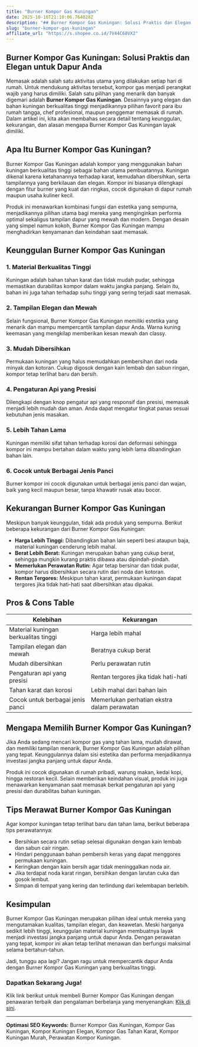 ```yaml
---
title: "Burner Kompor Gas Kuningan"
date: 2025-10-10T21:10:06.764028Z
description: "## Burner Kompor Gas Kuningan: Solusi Praktis dan Elegan untuk Dapur Anda..."
slug: "burner-kompor-gas-kuningan"
affiliate_url: "https://s.shopee.co.id/7V44C68VX2"
---
```

## Burner Kompor Gas Kuningan: Solusi Praktis dan Elegan untuk Dapur Anda

Memasak adalah salah satu aktivitas utama yang dilakukan setiap hari di rumah. Untuk mendukung aktivitas tersebut, kompor gas menjadi perangkat wajib yang harus dimiliki. Salah satu pilihan yang menarik dan banyak digemari adalah **Burner Kompor Gas Kuningan**. Desainnya yang elegan dan bahan kuningan berkualitas tinggi menjadikannya pilihan favorit para ibu rumah tangga, chef profesional, maupun penggemar memasak di rumah. Dalam artikel ini, kita akan membahas secara detail tentang keunggulan, kekurangan, dan alasan mengapa Burner Kompor Gas Kuningan layak dimiliki.

## Apa Itu Burner Kompor Gas Kuningan?

Burner Kompor Gas Kuningan adalah kompor yang menggunakan bahan kuningan berkualitas tinggi sebagai bahan utama pembuatannya. Kuningan dikenal karena ketahanannya terhadap karat, kemudahan dibersihkan, serta tampilannya yang berkilauan dan elegan. Kompor ini biasanya dilengkapi dengan fitur burner yang kuat dan ringkas, cocok digunakan di dapur rumah maupun usaha kuliner kecil.

Produk ini menawarkan kombinasi fungsi dan estetika yang sempurna, menjadikannya pilihan utama bagi mereka yang menginginkan performa optimal sekaligus tampilan dapur yang mewah dan modern. Dengan desain yang simpel namun kokoh, Burner Kompor Gas Kuningan mampu menghadirkan kenyamanan dan keindahan saat memasak.

## Keunggulan Burner Kompor Gas Kuningan

### 1. Material Berkualitas Tinggi
Kuningan adalah bahan tahan karat dan tidak mudah pudar, sehingga memastikan durabilitas kompor dalam waktu jangka panjang. Selain itu, bahan ini juga tahan terhadap suhu tinggi yang sering terjadi saat memasak.

### 2. Tampilan Elegan dan Mewah
Selain fungsional, Burner Kompor Gas Kuningan memiliki estetika yang menarik dan mampu mempercantik tampilan dapur Anda. Warna kuning keemasan yang mengkilap memberikan kesan mewah dan classy.

### 3. Mudah Dibersihkan
Permukaan kuningan yang halus memudahkan pembersihan dari noda minyak dan kotoran. Cukup digosok dengan kain lembab dan sabun ringan, kompor tetap terlihat baru dan bersih.

### 4. Pengaturan Api yang Presisi
Dilengkapi dengan knop pengatur api yang responsif dan presisi, memasak menjadi lebih mudah dan aman. Anda dapat mengatur tingkat panas sesuai kebutuhan jenis masakan.

### 5. Lebih Tahan Lama
Kuningan memiliki sifat tahan terhadap korosi dan deformasi sehingga kompor ini mampu bertahan dalam waktu yang lebih lama dibandingkan bahan lain.

### 6. Cocok untuk Berbagai Jenis Panci
Burner kompor ini cocok digunakan untuk berbagai jenis panci dan wajan, baik yang kecil maupun besar, tanpa khawatir rusak atau bocor.

## Kekurangan Burner Kompor Gas Kuningan

Meskipun banyak keunggulan, tidak ada produk yang sempurna. Berikut beberapa kekurangan dari Burner Kompor Gas Kuningan:

- **Harga Lebih Tinggi:** Dibandingkan bahan lain seperti besi ataupun baja, material kuningan cenderung lebih mahal.
- **Berat Lebih Berat:** Kuningan merupakan bahan yang cukup berat, sehingga mungkin kurang praktis dibawa atau dipindah-pindah.
- **Memerlukan Perawatan Rutin:** Agar tetap bersinar dan tidak pudar, kompor harus dibersihkan secara rutin dari noda dan kotoran.
- **Rentan Tergores:** Meskipun tahan karat, permukaan kuningan dapat tergores jika tidak hati-hati saat dibersihkan atau dipakai.

## Pros & Cons Table

| Kelebihan                                 | Kekurangan                                          |
|--------------------------------------------|-----------------------------------------------------|
| Material kuningan berkualitas tinggi      | Harga lebih mahal                                 |
| Tampilan elegan dan mewah                | Beratnya cukup berat                              |
| Mudah dibersihkan                        | Perlu perawatan rutin                            |
| Pengaturan api yang presisi              | Rentan tergores jika tidak hati-hati           |
| Tahan karat dan korosi                 | Lebih mahal dari bahan lain                     |
| Cocok untuk berbagai jenis panci        | Memerlukan perhatian ekstra dalam perawatan  |

## Mengapa Memilih Burner Kompor Gas Kuningan?

Jika Anda sedang mencari kompor gas yang tahan lama, mudah dirawat, dan memiliki tampilan menarik, Burner Kompor Gas Kuningan adalah pilihan yang tepat. Keunggulannya dalam sisi estetika dan performa menjadikannya investasi jangka panjang untuk dapur Anda.

Produk ini cocok digunakan di rumah pribadi, warung makan, kedai kopi, hingga restoran kecil. Selain memberikan keindahan visual, produk ini juga menawarkan kenyamanan saat memasak berkat pengaturan api yang presisi dan durabilitas bahan kuningan.

## Tips Merawat Burner Kompor Gas Kuningan

Agar kompor kuningan tetap terlihat baru dan tahan lama, berikut beberapa tips perawatannya:

- Bersihkan secara rutin setiap selesai digunakan dengan kain lembab dan sabun cair ringan.
- Hindari penggunaan bahan pembersih keras yang dapat menggores permukaan kuningan.
- Keringkan dengan kain bersih agar tidak meninggalkan noda air.
- Jika terdapat noda karat ringan, bersihkan dengan larutan cuka dan gosok lembut.
- Simpan di tempat yang kering dan terlindung dari kelembapan berlebih.

## Kesimpulan

Burner Kompor Gas Kuningan merupakan pilihan ideal untuk mereka yang mengutamakan kualitas, tampilan elegan, dan keawetan. Meski harganya sedikit lebih tinggi, keunggulan material kuningan membuatnya layak menjadi investasi jangka panjang untuk dapur Anda. Dengan perawatan yang tepat, kompor ini akan tetap terlihat menawan dan berfungsi maksimal selama bertahun-tahun.

Jadi, tunggu apa lagi? Jangan ragu untuk mempercantik dapur Anda dengan Burner Kompor Gas Kuningan yang berkualitas tinggi.

### Dapatkan Sekarang Juga!

Klik link berikut untuk membeli Burner Kompor Gas Kuningan dengan penawaran terbaik dan pengalaman berbelanja yang menyenangkan: [Klik di sini](https://s.shopee.co.id/7V44C68VX2).

---

**Optimasi SEO Keywords:** Burner Kompor Gas Kuningan, Kompor Gas Kuningan, Kompor Kuningan Elegan, Kompor Gas Tahan Karat, Kompor Kuningan Murah, Perawatan Kompor Kuningan.